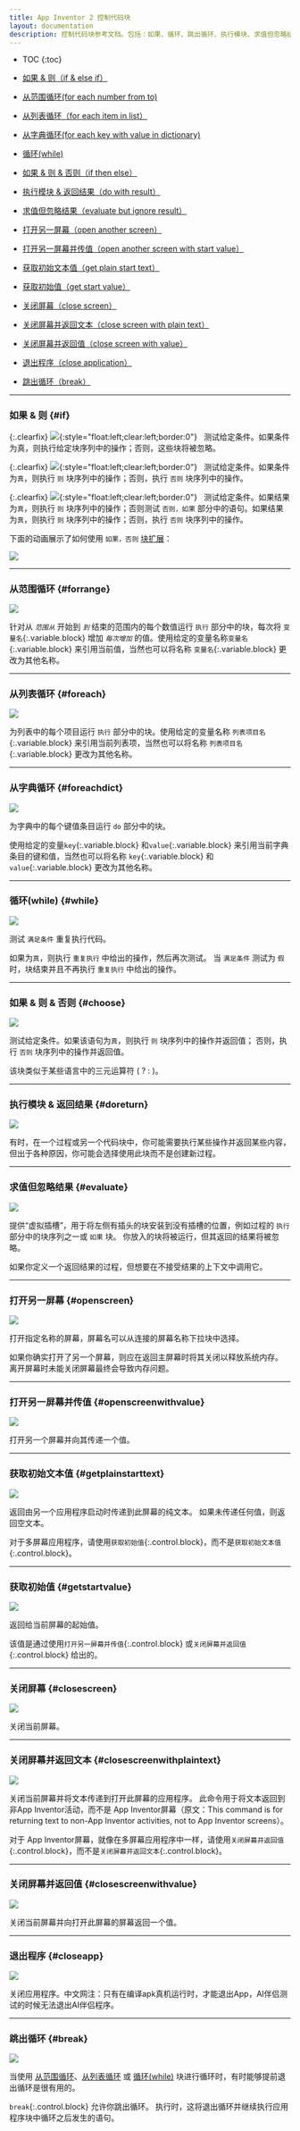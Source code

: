 ```yaml
---
title: App Inventor 2 控制代码块
layout: documentation
description: 控制代码块参考文档。包括：如果、循环、跳出循环、执行模块、求值但忽略结果、打开另一屏幕、打开另一屏幕并传值、获取初始值、关闭屏幕、退出程序。
---
```


* TOC
{:toc}

* [如果 & 则（if & else if）](#if)
* [从范围循环(for each number from to)](#forrange)
* [从列表循环（for each item in list）](#foreach)
* [从字典循环(for each key with value in dictionary)](#foreachdict)
* [循环(while)](#while)
* [如果 & 则 & 否则（if then else）](#choose)
* [执行模块 & 返回结果（do with result）](#doreturn)
* [求值但忽略结果（evaluate but ignore result）](#evaluate)
* [打开另一屏幕（open another screen）](#openscreen)
* [打开另一屏幕并传值（open another screen with start value）](#openscreenwithvalue)
* [获取初始文本值（get plain start text）](#getplainstarttext)
* [获取初始值（get start value）](#getstartvalue)
* [关闭屏幕（close screen）](#closescreen)
* [关闭屏幕并返回文本（close screen with plain text）](#closescreenwithplaintext)
* [关闭屏幕并返回值（close screen with value）](#closescreenwithvalue)
* [退出程序（close application）](#closeapp)
* [跳出循环（break）](#break)

***
### 如果 & 则   {#if}

{:.clearfix}
![](images/control/if.png){:style="float:left;clear:left;border:0"} &nbsp;&nbsp;测试给定条件。如果条件为真，则执行给定块序列中的操作；否则，这些块将被忽略。

{:.clearfix}
![](images/control/ifelse.png){:style="float:left;clear:left;border:0"} &nbsp;&nbsp;测试给定条件。如果条件为`真`，则执行 `则` 块序列中的操作；否则，执行 `否则` 块序列中的操作。

{:.clearfix}
![](images/control/ifelseif.png){:style="float:left;clear:left;border:0"}  &nbsp;&nbsp;测试给定条件。如果结果为`真`，则执行 `则` 块序列中的操作；否则测试 `否则，如果` 部分中的语句。如果结果为`真`，则执行 `则` 块序列中的操作；否则，执行 `否则` 块序列中的操作。

下面的动画展示了如何使用 `如果，否则` [块扩展](../concepts/mutators.html)：

![](images/control/if.gif)

***
### 从范围循环   {#forrange}

![](images/control/forrange.png)

针对从 *`范围从`* 开始到 *`到`* 结束的范围内的每个数值运行 `执行` 部分中的块，每次将 `变量名`{:.variable.block} 增加 *`每次增加`* 的值。使用给定的变量名称`变量名`{:.variable.block} 来引用当前值，当然也可以将名称 `变量名`{:.variable.block} 更改为其他名称。

***
### 从列表循环   {#foreach}

![](images/control/foreach.png)

为列表中的每个项目运行 `执行` 部分中的块。使用给定的变量名称 `列表项目名`{:.variable.block} 来引用当前列表项，当然也可以将名称 `列表项目名`{:.variable.block} 更改为其他名称。

***
### 从字典循环   {#foreachdict}

![](images/control/foreachdict.png)

为字典中的每个键值条目运行 `do` 部分中的块。 

使用给定的变量`key`{:.variable.block} 和`value`{:.variable.block} 来引用当前字典条目的键和值，当然也可以将名称 `key`{:.variable.block} 和 `value`{:.variable.block} 更改为其他名称。

***
### 循环(while)   {#while}

![](images/control/while.png)

测试 `满足条件` 重复执行代码。

如果为`真`，则执行 `重复执行` 中给出的操作，然后再次测试。 当 `满足条件` 测试为 `假` 时，块结束并且不再执行 `重复执行` 中给出的操作。

***
### 如果 & 则 & 否则   {#choose}

![](images/control/choose.png)

测试给定条件。如果该语句为`真`，则执行 `则` 块序列中的操作并返回值； 否则，执行 `否则` 块序列中的操作并返回值。

该块类似于某些语言中的三元运算符 ( ? : )。

***
### 执行模块 & 返回结果   {#doreturn}

![](images/control/doreturn.png)

有时，在一个过程或另一个代码块中，你可能需要执行某些操作并返回某些内容，但出于各种原因，你可能会选择使用此块而不是创建新过程。

***
### 求值但忽略结果   {#evaluate}

![](images/control/evaluate.png)

提供“虚拟插槽”，用于将左侧有插头的块安装到没有插槽的位置，例如过程的 `执行` 部分中的块序列之一或 `如果` 块。 你放入的块将被运行，但其返回的结果将被忽略。

如果你定义一个返回结果的过程，但想要在不接受结果的上下文中调用它。

***
### 打开另一屏幕   {#openscreen}

![](images/control/openscreen.png)

打开指定名称的屏幕，屏幕名可以从连接的屏幕名称下拉块中选择。

如果你确实打开了另一个屏幕，则应在返回主屏幕时将其关闭以释放系统内存。 离开屏幕时未能关闭屏幕最终会导致内存问题。

<!-- App developers should never close Screen1 or use this block to return to Screen1. Use the close screen block instead. 
App开发人员切勿关闭 Screen1 ，但可以使用此块返回到 Screen1。 请改用`关闭屏幕`{:.control.block} 块。-->

***
### 打开另一屏幕并传值   {#openscreenwithvalue}

![](images/control/openscreenwithvalue.png)

打开另一个屏幕并向其传递一个值。

***
### 获取初始文本值   {#getplainstarttext}

![](images/control/getplainstarttext.png)

返回由另一个应用程序启动时传递到此屏幕的纯文本。 如果未传递任何值，则返回空文本。 

对于多屏幕应用程序，请使用`获取初始值`{:.control.block}，而不是`获取初始文本值`{:.control.block}。

***
### 获取初始值   {#getstartvalue}

![](images/control/getstartvalue.png)

返回给当前屏幕的起始值。

该值是通过使用`打开另一屏幕并传值`{:.control.block} 或`关闭屏幕并返回值`{:.control.block} 给出的。

***
### 关闭屏幕   {#closescreen}

![](images/control/closescreen.png)

关闭当前屏幕。

***
### 关闭屏幕并返回文本   {#closescreenwithplaintext}

![](images/control/closescreenwithplaintext.png)

关闭当前屏幕并将文本传递到打开此屏幕的应用程序。 此命令用于将文本返回到 非App Inventor活动，而不是 App Inventor屏幕（原文：This command is for returning text to non-App Inventor activities, not to App Inventor screens）。 

对于 App Inventor屏幕，就像在多屏幕应用程序中一样，请使用`关闭屏幕并返回值`{:.control.block}，而不是`关闭屏幕并返回文本`{:.control.block}。

***
### 关闭屏幕并返回值   {#closescreenwithvalue}

![](images/control/closescreenwithvalue.png)

关闭当前屏幕并向打开此屏幕的屏幕返回一个值。

***
### 退出程序   {#closeapp}

![](images/control/closeapp.png)

关闭应用程序。中文网注：只有在编译apk真机运行时，才能退出App，AI伴侣测试的时候无法退出AI伴侣程序。

***
### 跳出循环   {#break}

![](images/control/break.png)

当使用 [从范围循环](#forrange)、[从列表循环](#foreach) 或 [循环(while)](#while) 块进行循环时，有时能够提前退出循环是很有用的。

`break`{:.control.block} 允许你跳出循环。 执行时，这将退出循环并继续执行应用程序块中循环之后发生的语句。
